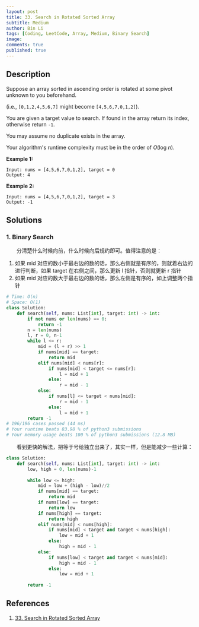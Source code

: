 ```yaml
---
layout: post
title: 33. Search in Rotated Sorted Array
subtitle: Medium
author: Bin Li
tags: [Coding, LeetCode, Array, Medium, Binary Search]
image: 
comments: true
published: true
---
```


## Description

Suppose an array sorted in ascending order is rotated at some pivot unknown to you beforehand.

(i.e., `[0,1,2,4,5,6,7]` might become `[4,5,6,7,0,1,2]`).

You are given a target value to search. If found in the array return its index, otherwise return `-1`.

You may assume no duplicate exists in the array.

Your algorithm's runtime complexity must be in the order of *O*(log *n*).

**Example 1:**

```
Input: nums = [4,5,6,7,0,1,2], target = 0
Output: 4
```

**Example 2:**

```
Input: nums = [4,5,6,7,0,1,2], target = 3
Output: -1
```

## Solutions
### 1. Binary Search
　　分清楚什么时候向前，什么时候向后规约即可。值得注意的是：
1. 如果 mid 对应的数小于最右边的数的话，那么右侧就是有序的，则就着右边的进行判断，如果 target 在右侧之间，那么更新 l 指针，否则就更新 r 指针
2. 如果 mid 对应的数大于最右边的数的话，那么左侧是有序的，如上调整两个指针


```python
# Time: O(n)
# Space: O(1)
class Solution:
    def search(self, nums: List[int], target: int) -> int:
        if not nums or len(nums) == 0:
            return -1
        n = len(nums)
        l, r = 0, n-1
        while l <= r:
            mid = (l + r) >> 1
            if nums[mid] == target:
                return mid
            elif nums[mid] < nums[r]:
                if nums[mid] < target <= nums[r]:
                    l = mid + 1
                else:
                    r = mid - 1
            else:
                if nums[l] <= target < nums[mid]:
                    r = mid - 1
                else:
                    l = mid + 1
        return -1
# 196/196 cases passed (44 ms)
# Your runtime beats 83.98 % of python3 submissions
# Your memory usage beats 100 % of python3 submissions (12.8 MB)
```

　　看到更快的解法，把等于号给独立出来了，其实一样，但是能减少一些计算：

```python
class Solution:
    def search(self, nums: List[int], target: int) -> int:
        low, high = 0, len(nums)-1
        
        while low <= high:
            mid = low + (high - low)//2
            if nums[mid] == target:
                return mid            
            if nums[low] == target:
                return low            
            if nums[high] == target:
                return high
            elif nums[mid] < nums[high]:
                if nums[mid] < target and target < nums[high]:
                    low = mid + 1
                else:
                    high = mid - 1
            else:
                if nums[low] < target and target < nums[mid]:
                    high = mid - 1
                else:
                    low = mid + 1
        
        return -1
```

## References
1. [33. Search in Rotated Sorted Array](https://leetcode.com/problems/search-in-rotated-sorted-array/)